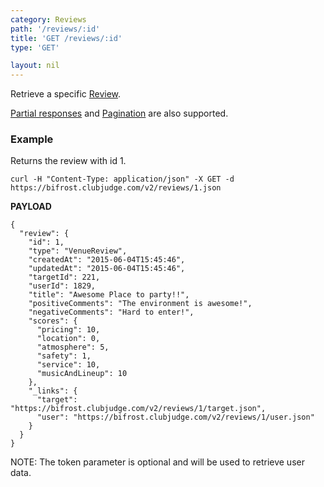 ```yaml
---
category: Reviews
path: '/reviews/:id'
title: 'GET /reviews/:id'
type: 'GET'

layout: nil
---
```


Retrieve a specific [Review](#/review-model).

[Partial responses](#/partial-responses) and [Pagination](#/pagination) are also supported.

### Example

Returns the review with id 1.

```
curl -H "Content-Type: application/json" -X GET -d https://bifrost.clubjudge.com/v2/reviews/1.json
```

**PAYLOAD**

```
{
  "review": {
    "id": 1,
    "type": "VenueReview",
    "createdAt": "2015-06-04T15:45:46",
    "updatedAt": "2015-06-04T15:45:46",
    "targetId": 221,
    "userId": 1829,
    "title": "Awesome Place to party!!",
    "positiveComments": "The environment is awesome!",
    "negativeComments": "Hard to enter!",
    "scores": {
      "pricing": 10,
      "location": 0,
      "atmosphere": 5,
      "safety": 1,
      "service": 10,
      "musicAndLineup": 10
    },
    "_links": {
      "target": "https://bifrost.clubjudge.com/v2/reviews/1/target.json",
      "user": "https://bifrost.clubjudge.com/v2/reviews/1/user.json"
    }
  }
}
```

NOTE: The token parameter is optional and will be used to retrieve user data.
